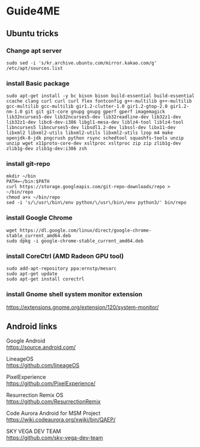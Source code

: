 # Guide4ME
## Ubuntu tricks
### Change apt server
`sudo sed -i 's/kr.archive.ubuntu.com/mirror.kakao.com/g' /etc/apt/sources.list`
### install Basic package
`sudo apt-get install -y bc bison bison build-essential build-essential ccache clang curl curl curl flex fontconfig g++-multilib g++-multilib gcc-multilib gcc-multilib gir1.2-clutter-1.0 gir1.2-gtop-2.0 gir1.2-nm-1.0 git git git-core gnupg gnupg gperf gperf imagemagick lib32ncurses5-dev lib32ncurses5-dev lib32readline-dev lib32z1-dev lib32z1-dev libc6-dev-i386 libgl1-mesa-dev liblz4-tool liblz4-tool libncurses5 libncurses5-dev libsdl1.2-dev libssl-dev libx11-dev libxml2 libxml2-utils libxml2-utils libxml2-utils lzop m4 make openjdk-8-jdk pngcrush python rsync schedtool squashfs-tools unzip unzip wget x11proto-core-dev xsltproc xsltproc zip zip zlib1g-dev zlib1g-dev zlib1g-dev:i386 zsh`
### install git-repo
`mkdir ~/bin`  
`PATH=~/bin:$PATH`  
`curl https://storage.googleapis.com/git-repo-downloads/repo > ~/bin/repo`  
`chmod a+x ~/bin/repo`  
`sed -i 's/\/usr\/bin\/env python/\/usr\/bin\/env python3/' bin/repo`
### install Google Chrome
`wget https://dl.google.com/linux/direct/google-chrome-stable_current_amd64.deb`  
`sudo dpkg -i google-chrome-stable_current_amd64.deb`
### install CoreCtrl (AMD Radeon GPU tool)
`sudo add-apt-repository ppa:ernstp/mesarc`  
`sudo apt-get update`  
`sudo apt-get install corectrl`
### install Gnome shell system monitor extension
https://extensions.gnome.org/extension/120/system-monitor/  
  
  
## Android links
Google Android  
https://source.android.com/

LineageOS  
https://github.com/lineageOS

PixelExperience  
https://github.com/PixelExperience/

Resurrection Remix OS  
https://github.com/ResurrectionRemix

Code Aurora Android for MSM Project  
https://wiki.codeaurora.org/xwiki/bin/QAEP/

SKY VEGA DEV TEAM  
https://github.com/sky-vega-dev-team
